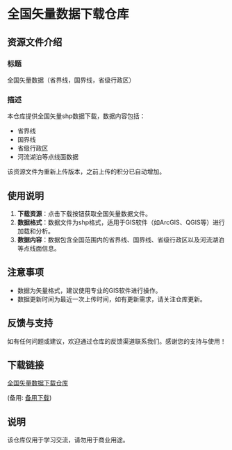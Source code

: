 # 全国矢量数据下载仓库

## 资源文件介绍

### 标题
全国矢量数据（省界线，国界线，省级行政区）

### 描述
本仓库提供全国矢量shp数据下载，数据内容包括：
- 省界线
- 国界线
- 省级行政区
- 河流湖泊等点线面数据

该资源文件为重新上传版本，之前上传的积分已自动增加。

## 使用说明

1. **下载资源**：点击下载按钮获取全国矢量数据文件。
2. **数据格式**：数据文件为shp格式，适用于GIS软件（如ArcGIS、QGIS等）进行加载和分析。
3. **数据内容**：数据包含全国范围内的省界线、国界线、省级行政区以及河流湖泊等点线面信息。

## 注意事项

- 数据为矢量格式，建议使用专业的GIS软件进行操作。
- 数据更新时间为最近一次上传时间，如有更新需求，请关注仓库更新。

## 反馈与支持

如有任何问题或建议，欢迎通过仓库的反馈渠道联系我们。感谢您的支持与使用！

## 下载链接
[全国矢量数据下载仓库](https://pan.quark.cn/s/748a6fce5bf9) 

(备用: [备用下载](https://pan.baidu.com/s/1yosz3XMoC6o6sBCdtJrU5w?pwd=1234))

## 说明

该仓库仅用于学习交流，请勿用于商业用途。
